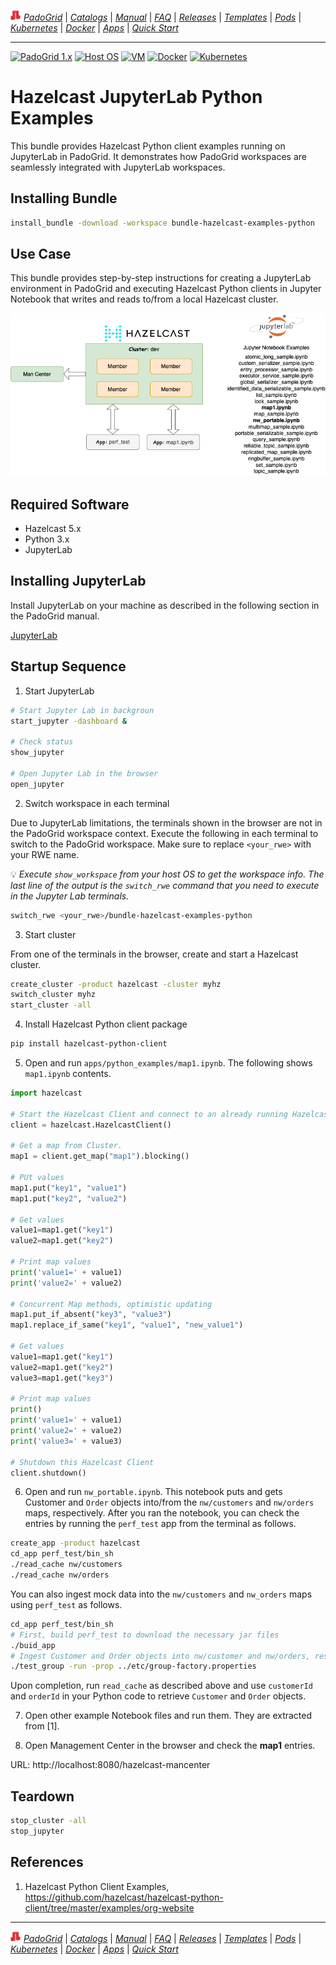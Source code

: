 ![PadoGrid](https://github.com/padogrid/padogrid/raw/develop/images/padogrid-3d-16x16.png) [*PadoGrid*](https://github.com/padogrid) | [*Catalogs*](https://github.com/padogrid/catalog-bundles/blob/master/all-catalog.md) | [*Manual*](https://github.com/padogrid/padogrid/wiki) | [*FAQ*](https://github.com/padogrid/padogrid/wiki/faq) | [*Releases*](https://github.com/padogrid/padogrid/releases) | [*Templates*](https://github.com/padogrid/padogrid/wiki/Using-Bundle-Templates) | [*Pods*](https://github.com/padogrid/padogrid/wiki/Understanding-Padogrid-Pods) | [*Kubernetes*](https://github.com/padogrid/padogrid/wiki/Kubernetes) | [*Docker*](https://github.com/padogrid/padogrid/wiki/Docker) | [*Apps*](https://github.com/padogrid/padogrid/wiki/Apps) | [*Quick Start*](https://github.com/padogrid/padogrid/wiki/Quick-Start)

---

<!-- Platforms -->
[![PadoGrid 1.x](https://github.com/padogrid/padogrid/wiki/images/padogrid-padogrid-1.x.drawio.svg)](https://github.com/padogrid/padogrid/wiki/Platform-PadoGrid-1.x) [![Host OS](https://github.com/padogrid/padogrid/wiki/images/padogrid-host-os.drawio.svg)](https://github.com/padogrid/padogrid/wiki/Platform-Host-OS) [![VM](https://github.com/padogrid/padogrid/wiki/images/padogrid-vm.drawio.svg)](https://github.com/padogrid/padogrid/wiki/Platform-VM) [![Docker](https://github.com/padogrid/padogrid/wiki/images/padogrid-docker.drawio.svg)](https://github.com/padogrid/padogrid/wiki/Platform-Docker) [![Kubernetes](https://github.com/padogrid/padogrid/wiki/images/padogrid-kubernetes.drawio.svg)](https://github.com/padogrid/padogrid/wiki/Platform-Kubernetes)

# Hazelcast JupyterLab Python Examples

This bundle provides Hazelcast Python client examples running on JupyterLab in PadoGrid. It demonstrates how PadoGrid workspaces are seamlessly integrated with JupyterLab workspaces.

## Installing Bundle

```bash
install_bundle -download -workspace bundle-hazelcast-examples-python
```

## Use Case

This bundle provides step-by-step instructions for creating a JupyterLab environment in PadoGrid and executing Hazelcast Python clients in Jupyter Notebook that writes and reads to/from a local Hazelcast cluster.

![Jupyter Notebooks](images/examples-python.drawio.png)

## Required Software

- Hazelcast 5.x
- Python 3.x
- JupyterLab

## Installing JupyterLab

Install JupyterLab on your machine as described in the following section in the PadoGrid manual.

[JupyterLab](https://github.com/padogrid/padogrid/wiki/JupyterLab)

## Startup Sequence

1. Start JupyterLab

```bash
# Start Jupyter Lab in backgroun
start_jupyter -dashboard &

# Check status
show_jupyter

# Open Jupyter Lab in the browser
open_jupyter
```

2. Switch workspace in each terminal

Due to JupyterLab limitations, the terminals shown in the browser are not in the PadoGrid workspace context. Execute the following in each terminal to switch to the PadoGrid workspace. Make sure to replace `<your_rwe>` with your RWE name.

💡 *Execute `show_workspace` from your host OS to get the workspace info. The last line of the output is the `switch_rwe` command that you need to execute in the Jupyter Lab terminals.*

```bash
switch_rwe <your_rwe>/bundle-hazelcast-examples-python
```

3. Start cluster

From one of the terminals in the browser, create and start a Hazelcast cluster.

```bash
create_cluster -product hazelcast -cluster myhz
switch_cluster myhz
start_cluster -all
```

4. Install Hazelcast Python client package

```bash
pip install hazelcast-python-client
```

5. Open and run `apps/python_examples/map1.ipynb`. The following shows `map1.ipynb` contents.

```python
import hazelcast

# Start the Hazelcast Client and connect to an already running Hazelcast Cluster on 127.0.0.1
client = hazelcast.HazelcastClient()

# Get a map from Cluster.
map1 = client.get_map("map1").blocking()

# PUt values
map1.put("key1", "value1")
map1.put("key2", "value2")

# Get values
value1=map1.get("key1")
value2=map1.get("key2")

# Print map values
print('value1=' + value1)
print('value2=' + value2)

# Concurrent Map methods, optimistic updating
map1.put_if_absent("key3", "value3")
map1.replace_if_same("key1", "value1", "new_value1")

# Get values
value1=map1.get("key1")
value2=map1.get("key2")
value3=map1.get("key3")

# Print map values
print()
print('value1=' + value1)
print('value2=' + value2)
print('value3=' + value3)

# Shutdown this Hazelcast Client
client.shutdown()
```

6. Open and run `nw_portable.ipynb`. This notebook puts and gets Customer and `Order` objects into/from the `nw/customers` and `nw/orders` maps, respectively. After you ran the notebook, you can check the entries by running the `perf_test` app from the terminal as follows.

```bash
create_app -product hazelcast
cd_app perf_test/bin_sh
./read_cache nw/customers
./read_cache nw/orders
```

You can also ingest mock data into the `nw/customers` and `nw_orders` maps using `perf_test` as follows.

```bash
cd_app perf_test/bin_sh
# First, build perf_test to download the necessary jar files
./buid_app
# Ingest Customer and Order objects into nw/customer and nw/orders, respectively
./test_group -run -prop ../etc/group-factory.properties
```

Upon completion, run `read_cache` as described above and use `customerId` and `orderId` in your Python code to retrieve `Customer` and `Order` objects.

7. Open other example Notebook files and run them. They are extracted from [1].

8. Open Management Center in the browser and check the **map1** entries.

URL: http://localhost:8080/hazelcast-mancenter

## Teardown

```bash
stop_cluster -all
stop_jupyter
```

## References

1. Hazelcast Python Client Examples, https://github.com/hazelcast/hazelcast-python-client/tree/master/examples/org-website

---

![PadoGrid](https://github.com/padogrid/padogrid/raw/develop/images/padogrid-3d-16x16.png) [*PadoGrid*](https://github.com/padogrid) | [*Catalogs*](https://github.com/padogrid/catalog-bundles/blob/master/all-catalog.md) | [*Manual*](https://github.com/padogrid/padogrid/wiki) | [*FAQ*](https://github.com/padogrid/padogrid/wiki/faq) | [*Releases*](https://github.com/padogrid/padogrid/releases) | [*Templates*](https://github.com/padogrid/padogrid/wiki/Using-Bundle-Templates) | [*Pods*](https://github.com/padogrid/padogrid/wiki/Understanding-Padogrid-Pods) | [*Kubernetes*](https://github.com/padogrid/padogrid/wiki/Kubernetes) | [*Docker*](https://github.com/padogrid/padogrid/wiki/Docker) | [*Apps*](https://github.com/padogrid/padogrid/wiki/Apps) | [*Quick Start*](https://github.com/padogrid/padogrid/wiki/Quick-Start)
